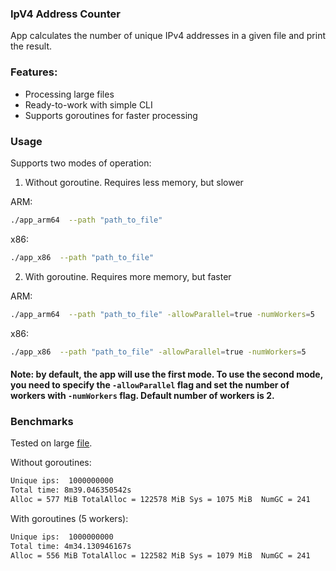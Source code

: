 
### IpV4 Address Counter

App calculates the number of unique IPv4 addresses in a given file and print the result.

### Features:

- Processing large files
- Ready-to-work with simple CLI
- Supports goroutines for faster processing

### Usage

Supports two modes of operation:

1. Without goroutine. Requires less memory, but slower

ARM:
```bash
./app_arm64  --path "path_to_file"
```
x86:
```bash
./app_x86  --path "path_to_file"
```

2. With goroutine. Requires more memory, but faster
   
ARM:
```bash
./app_arm64  --path "path_to_file" -allowParallel=true -numWorkers=5
```

x86:
```bash
./app_x86  --path "path_to_file" -allowParallel=true -numWorkers=5
```

#### Note: by default, the app will use the first mode. To use the second mode, you need to specify the `-allowParallel` flag and set the number of workers with `-numWorkers` flag. Default number of workers is 2.

### Benchmarks

Tested on large [file](https://ecwid-vgv-storage.s3.eu-central-1.amazonaws.com/ip_addresses.zip).

Without goroutines:
```bash
Unique ips:  1000000000
Total time: 8m39.046350542s
Alloc = 577 MiB TotalAlloc = 122578 MiB Sys = 1075 MiB  NumGC = 241
```

With goroutines (5 workers):
```bash
Unique ips:  1000000000
Total time: 4m34.130946167s
Alloc = 556 MiB TotalAlloc = 122582 MiB Sys = 1079 MiB  NumGC = 241
```
